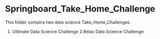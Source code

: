 # Springboard_Take_Home_Challenge
This folder contains two data science Take_Home_Challenges.
1. Ultimate Data Science Challenge
2.Relax Data Science Challenge
